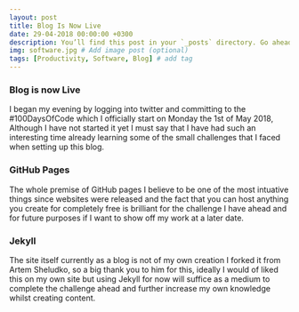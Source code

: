 ```yaml
---
layout: post
title: Blog Is Now Live
date: 29-04-2018 00:00:00 +0300
description: You’ll find this post in your `_posts` directory. Go ahead and edit it and re-build the site to see your changes. # Add post description (optional)
img: software.jpg # Add image post (optional)
tags: [Productivity, Software, Blog] # add tag
---
```


### Blog is now Live 

I began my evening by logging into twitter and committing to the #100DaysOfCode which I officially start on Monday the 1st of May 2018, Although I have not started it yet I must say that I have had such an interesting time already learning some of the small challenges that I faced when setting up this blog.


### GitHub Pages

The whole premise of GitHub pages I believe to be one of the most intuative things since websites were released and the fact that you can host anything you create for completely free is brilliant for the challenge I have ahead and for future purposes if I want to show off my work at a later date.

### Jekyll

The site itself currently as a blog is not of my own creation I forked it from Artem Sheludko, so a big thank you to him for this, ideally I would of liked this on my own site but using Jekyll for now will suffice as a medium to complete the challenge ahead and further increase my own knowledge whilst creating content.

